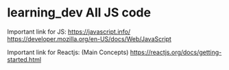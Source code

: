 # learning_dev All JS code 
Important link for JS: 
  https://javascript.info/
  https://developer.mozilla.org/en-US/docs/Web/JavaScript
  
Important link for Reactjs: (Main Concepts)
  https://reactjs.org/docs/getting-started.html
